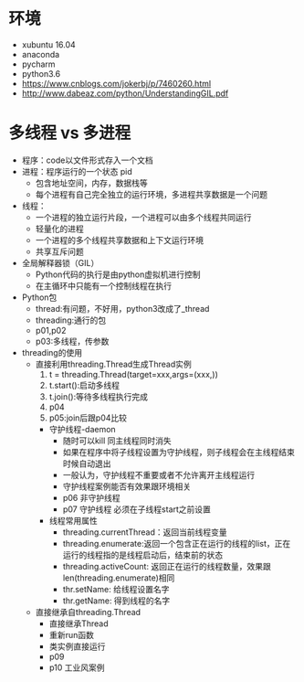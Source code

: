 # 环境
- xubuntu 16.04
- anaconda
- pycharm
- python3.6
- https://www.cnblogs.com/jokerbj/p/7460260.html
- http://www.dabeaz.com/python/UnderstandingGIL.pdf

# 多线程 vs 多进程
- 程序：code以文件形式存入一个文档
- 进程：程序运行的一个状态 pid
    - 包含地址空间，内存，数据栈等
    - 每个进程有自己完全独立的运行环境，多进程共享数据是一个问题
- 线程：
    - 一个进程的独立运行片段，一个进程可以由多个线程共同运行
    - 轻量化的进程
    - 一个进程的多个线程共享数据和上下文运行环境
    - 共享互斥问题
- 全局解释器锁（GIL）
    - Python代码的执行是由python虚拟机进行控制
    - 在主循环中只能有一个控制线程在执行
- Python包
    - thread:有问题，不好用，python3改成了_thread
    - threading:通行的包
    - p01,p02
    - p03:多线程，传参数
- threading的使用
    - 直接利用threading.Thread生成Thread实例
        1. t = threading.Thread(target=xxx,args=(xxx,))
        2. t.start():启动多线程
        3. t.join():等待多线程执行完成
        4. p04
        5. p05:join后跟p04比较
        - 守护线程-daemon 
            - 随时可以kill 同主线程同时消失
            - 如果在程序中将子线程设置为守护线程，则子线程会在主线程结束时候自动退出
            - 一般认为，守护线程不重要或者不允许离开主线程运行
            - 守护线程案例能否有效果跟环境相关
            - p06 非守护线程
            - p07 守护线程 必须在子线程start之前设置
        - 线程常用属性
            - threading.currentThread：返回当前线程变量
            - threading.enumerate:返回一个包含正在运行的线程的list，正在运行的线程指的是线程启动后，结束前的状态
            - threading.activeCount: 返回正在运行的线程数量，效果跟 len(threading.enumerate)相同
            - thr.setName: 给线程设置名字
            - thr.getName: 得到线程的名字
    - 直接继承自threading.Thread
        - 直接继承Thread
        - 重新run函数
        - 类实例直接运行
        - p09
        - p10 工业风案例        